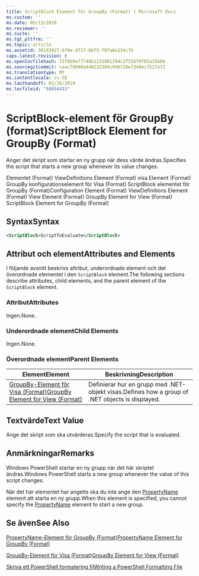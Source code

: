 ```yaml
---
title: ScriptBlock Element för GroupBy (Format) | Microsoft Docs
ms.custom: ''
ms.date: 09/13/2016
ms.reviewer: ''
ms.suite: ''
ms.tgt_pltfrm: ''
ms.topic: article
ms.assetid: 30183927-6f0e-4717-b6f5-f07a6e134cfb
caps.latest.revision: 6
ms.openlocfilehash: f2f6b9af7740b1231881294c2f32bf97b5a1568b
ms.sourcegitcommit: caac7d098a448232304c9d6728e7340ec7517a71
ms.translationtype: MT
ms.contentlocale: sv-SE
ms.lasthandoff: 03/16/2019
ms.locfileid: "58054433"
---
```

# <a name="scriptblock-element-for-groupby-format"></a><span data-ttu-id="e472f-102">ScriptBlock-element för GroupBy (format)</span><span class="sxs-lookup"><span data-stu-id="e472f-102">ScriptBlock Element for GroupBy (Format)</span></span>

<span data-ttu-id="e472f-103">Anger det skript som startar en ny grupp när dess värde ändras.</span><span class="sxs-lookup"><span data-stu-id="e472f-103">Specifies the script that starts a new group whenever its value changes.</span></span>

<span data-ttu-id="e472f-104">Elementet (Format) ViewDefinitions Element (Format) visa Element (Format) GroupBy konfigurationselement för Visa (Format) ScriptBlock elementet för GroupBy (Format)</span><span class="sxs-lookup"><span data-stu-id="e472f-104">Configuration Element (Format) ViewDefinitions Element (Format) View Element (Format) GroupBy Element for View (Format) ScriptBlock Element for GroupBy (Format)</span></span>

## <a name="syntax"></a><span data-ttu-id="e472f-105">Syntax</span><span class="sxs-lookup"><span data-stu-id="e472f-105">Syntax</span></span>

```xml
<ScriptBlock>ScriptToEvaluate</ScriptBlock>
```

## <a name="attributes-and-elements"></a><span data-ttu-id="e472f-106">Attribut och element</span><span class="sxs-lookup"><span data-stu-id="e472f-106">Attributes and Elements</span></span>

<span data-ttu-id="e472f-107">I följande avsnitt beskrivs attribut, underordnade element och det överordnade elementet i den `ScriptBlock` element.</span><span class="sxs-lookup"><span data-stu-id="e472f-107">The following sections describe attributes, child elements, and the parent element of the `ScriptBlock` element.</span></span>

### <a name="attributes"></a><span data-ttu-id="e472f-108">Attribut</span><span class="sxs-lookup"><span data-stu-id="e472f-108">Attributes</span></span>

<span data-ttu-id="e472f-109">Ingen.</span><span class="sxs-lookup"><span data-stu-id="e472f-109">None.</span></span>

### <a name="child-elements"></a><span data-ttu-id="e472f-110">Underordnade element</span><span class="sxs-lookup"><span data-stu-id="e472f-110">Child Elements</span></span>

<span data-ttu-id="e472f-111">Ingen.</span><span class="sxs-lookup"><span data-stu-id="e472f-111">None.</span></span>

### <a name="parent-elements"></a><span data-ttu-id="e472f-112">Överordnade element</span><span class="sxs-lookup"><span data-stu-id="e472f-112">Parent Elements</span></span>

|<span data-ttu-id="e472f-113">Element</span><span class="sxs-lookup"><span data-stu-id="e472f-113">Element</span></span>|<span data-ttu-id="e472f-114">Beskrivning</span><span class="sxs-lookup"><span data-stu-id="e472f-114">Description</span></span>|
|-------------|-----------------|
|[<span data-ttu-id="e472f-115">GroupBy-Element för Visa (Format)</span><span class="sxs-lookup"><span data-stu-id="e472f-115">GroupBy Element for View (Format)</span></span>](./groupby-element-for-view-format.md)|<span data-ttu-id="e472f-116">Definierar hur en grupp med .NET-objekt visas.</span><span class="sxs-lookup"><span data-stu-id="e472f-116">Defines how a group of .NET objects is displayed.</span></span>|

## <a name="text-value"></a><span data-ttu-id="e472f-117">Textvärde</span><span class="sxs-lookup"><span data-stu-id="e472f-117">Text Value</span></span>

<span data-ttu-id="e472f-118">Ange det skript som ska utvärderas.</span><span class="sxs-lookup"><span data-stu-id="e472f-118">Specify the script that is evaluated.</span></span>

## <a name="remarks"></a><span data-ttu-id="e472f-119">Anmärkningar</span><span class="sxs-lookup"><span data-stu-id="e472f-119">Remarks</span></span>

<span data-ttu-id="e472f-120">Windows PowerShell startar en ny grupp när det här skriptet ändras.</span><span class="sxs-lookup"><span data-stu-id="e472f-120">Windows PowerShell starts a new group whenever the value of this script changes.</span></span>

<span data-ttu-id="e472f-121">När det här elementet har angetts ska du inte ange den [PropertyName](http://msdn.microsoft.com/en-us/396dede0-039a-4a87-a5ef-3ecabb729676) element att starta en ny grupp.</span><span class="sxs-lookup"><span data-stu-id="e472f-121">When this element is specified, you cannot specify the [PropertyName](http://msdn.microsoft.com/en-us/396dede0-039a-4a87-a5ef-3ecabb729676) element to start a new group.</span></span>

## <a name="see-also"></a><span data-ttu-id="e472f-122">Se även</span><span class="sxs-lookup"><span data-stu-id="e472f-122">See Also</span></span>

[<span data-ttu-id="e472f-123">PropertyName-Element för GroupBy (Format)</span><span class="sxs-lookup"><span data-stu-id="e472f-123">PropertyName Element for GroupBy (Format)</span></span>](./propertyname-element-for-groupby-format.md)

[<span data-ttu-id="e472f-124">GroupBy-Element för Visa (Format)</span><span class="sxs-lookup"><span data-stu-id="e472f-124">GroupBy Element for View (Format)</span></span>](./groupby-element-for-view-format.md)

[<span data-ttu-id="e472f-125">Skriva ett PowerShell formatering fil</span><span class="sxs-lookup"><span data-stu-id="e472f-125">Writing a PowerShell Formatting File</span></span>](./writing-a-powershell-formatting-file.md)
